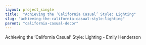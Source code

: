 ```yaml
---
layout: project_single
title:  "Achieving the ‘California Casual’ Style: Lighting"
slug: "achieving-the-california-casual-style-lighting"
parent: "california-casual-decor"
---
```

Achieving the ‘California Casual’ Style: Lighting - Emily Henderson